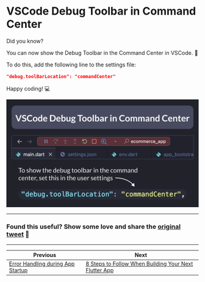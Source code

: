 # VSCode Debug Toolbar in Command Center

Did you know?

You can now show the Debug Toolbar in the Command Center in VSCode. 🎉

To do this, add the following line to the settings file:

```json
"debug.toolBarLocation": "commandCenter"
```

Happy coding! 💻

![](129.png)

---

### Found this useful? Show some love and share the [original tweet](https://twitter.com/biz84/status/1720070673413054484) 🙏

---

| Previous | Next |
| -------- | ---- |
| [Error Handling during App Startup](../0128-error-handling-app-startup/index.md) | [8 Steps to Follow When Building Your Next Flutter App](../0130-steps-to-follow-next-flutter-app/index.md) |
